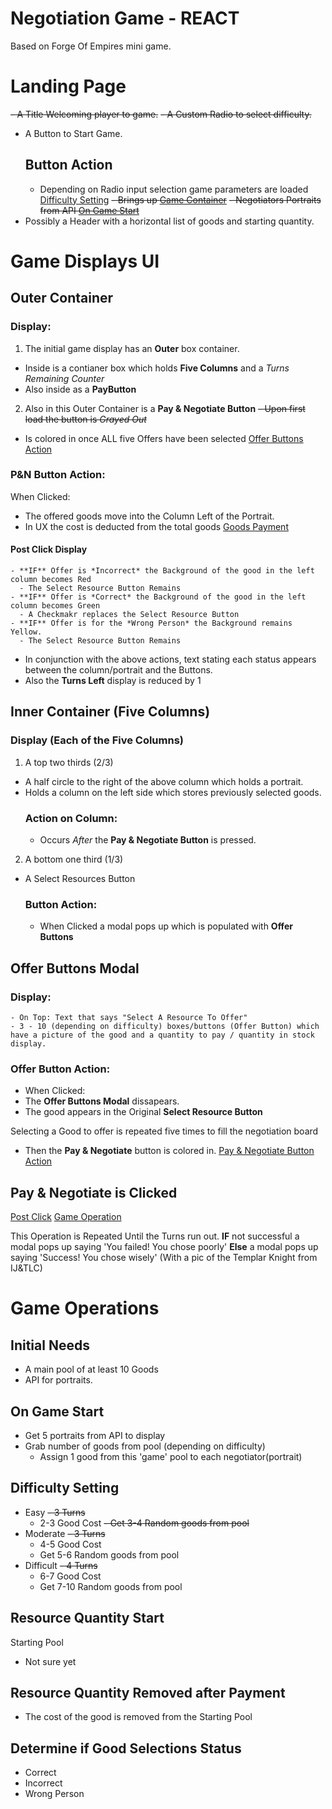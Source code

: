 # Negotiation Game - REACT
Based on Forge Of Empires mini game.

# Landing Page
~~- A Title Welcoming player to game.~~
~~- A Custom Radio to select difficulty.~~
- A Button to Start Game.
  ## Button Action
    - Depending on Radio input selection game parameters are loaded [Difficulty Setting](#difficulty-setting)
    ~~- Brings up [Game Container](#outer-container)~~
    ~~- Negotiators Portraits from API [On Game Start](#on-game-start)~~
- Possibly a Header with a horizontal list of goods and starting quantity.

# Game Displays UI

## Outer Container
### Display:
1) The initial game display has an **Outer** box container.
  - Inside is a contianer box which holds **Five Columns** and a *Turns Remaining Counter*
  - Also inside as a **PayButton**

2) Also in this Outer Container is a **Pay & Negotiate Button**
  ~~- Upon first load the button is *Grayed Out*~~
  - Is colored in once ALL five Offers have been selected [Offer Buttons Action](#offer-button-action)
  ### P&N Button Action:
  When Clicked:
  - The offered goods move into the Column Left of the Portrait.
  - In UX the cost is deducted from the total goods [Goods Payment](#resource-quantity-removed-after-payment)
  #### Post Click Display
    - **IF** Offer is *Incorrect* the Background of the good in the left column becomes Red
      - The Select Resource Button Remains
    - **IF** Offer is *Correct* the Background of the good in the left column becomes Green
      - A Checkmakr replaces the Select Resource Button
    - **IF** Offer is for the *Wrong Person* the Background remains Yellow.
      - The Select Resource Button Remains
  - In conjunction with the above actions, text stating each status appears between the column/portrait and the Buttons.
  - Also the **Turns Left** display is reduced by 1

## Inner Container (Five Columns)
### Display (Each of the Five Columns)
1) A top two thirds (2/3) 
  - A half circle to the right of the above column which holds a portrait.
  - Holds a column on the left side which stores previously selected goods.
    ### Action on Column:
    - Occurs *After* the **Pay & Negotiate Button** is pressed.

2) A bottom one third (1/3)
  - A Select Resources Button
    ### Button Action:
      - When Clicked a modal pops up which is populated with **Offer Buttons**

## Offer Buttons Modal
  ### Display:
    - On Top: Text that says "Select A Resource To Offer"
    - 3 - 10 (depending on difficulty) boxes/buttons (Offer Button) which have a picture of the good and a quantity to pay / quantity in stock display.
### Offer Button Action: 
- When Clicked:
- The **Offer Buttons Modal** dissapears.
- The good appears in the Original **Select Resource Button** 

Selecting a Good to offer is repeated five times to fill the negotiation board
- Then the **Pay & Negotiate** button is colored in.
[Pay & Negotiate Button Action](#pn-button-action)


## Pay & Negotiate is Clicked
[Post Click](#post-click-display)
[Game Operation](#resource-quantity-removed-after-payment)

This Operation is Repeated Until the Turns run out. **IF** not successful a modal pops up saying 'You failed! You chose poorly' **Else** a modal pops up saying 'Success! You chose wisely' (With a pic of the Templar Knight from IJ&TLC)


# Game Operations

## Initial Needs
- A main pool of at least 10 Goods
- API for portraits.

## On Game Start
- Get 5 portraits from API to display
- Grab number of goods from pool (depending on difficulty)
  - Assign 1 good from this 'game' pool to each negotiator(portrait)

## Difficulty Setting
- Easy 
  ~~- 3 Turns~~
  - 2-3 Good Cost
  ~~- Get 3-4 Random goods from pool~~
- Moderate 
  ~~- 3 Turns~~
  - 4-5 Good Cost
  - Get 5-6 Random goods from pool
- Difficult 
  ~~- 4 Turns~~
  - 6-7 Good Cost
  - Get 7-10 Random goods from pool

## Resource Quantity Start
Starting Pool
- Not sure yet

## Resource Quantity Removed after Payment
- The cost of the good is removed from the Starting Pool

## Determine if Good Selections Status
  - Correct
  - Incorrect
  - Wrong Person